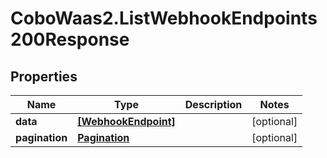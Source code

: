 # CoboWaas2.ListWebhookEndpoints200Response

## Properties

Name | Type | Description | Notes
------------ | ------------- | ------------- | -------------
**data** | [**[WebhookEndpoint]**](WebhookEndpoint.md) |  | [optional] 
**pagination** | [**Pagination**](Pagination.md) |  | [optional] 


